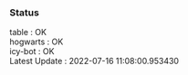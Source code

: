 ### Status


table : OK  
hogwarts : OK  
icy-bot : OK  
Latest Update : 2022-07-16 11:08:00.953430
